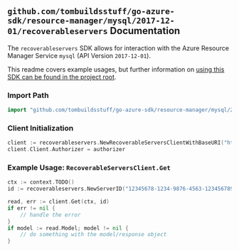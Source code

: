 
## `github.com/tombuildsstuff/go-azure-sdk/resource-manager/mysql/2017-12-01/recoverableservers` Documentation

The `recoverableservers` SDK allows for interaction with the Azure Resource Manager Service `mysql` (API Version `2017-12-01`).

This readme covers example usages, but further information on [using this SDK can be found in the project root](https://github.com/tombuildsstuff/go-azure-sdk/tree/main/docs).

### Import Path

```go
import "github.com/tombuildsstuff/go-azure-sdk/resource-manager/mysql/2017-12-01/recoverableservers"
```


### Client Initialization

```go
client := recoverableservers.NewRecoverableServersClientWithBaseURI("https://management.azure.com")
client.Client.Authorizer = authorizer
```


### Example Usage: `RecoverableServersClient.Get`

```go
ctx := context.TODO()
id := recoverableservers.NewServerID("12345678-1234-9876-4563-123456789012", "example-resource-group", "serverValue")

read, err := client.Get(ctx, id)
if err != nil {
	// handle the error
}
if model := read.Model; model != nil {
	// do something with the model/response object
}
```

